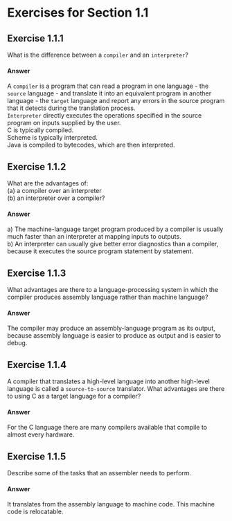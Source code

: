 Exercises for Section 1.1
=========================  

Exercise 1.1.1
--------------  
What is the difference between a `compiler` and an `interpreter`?  

#### Answer  

A `compiler` is a program that can read a program in one language - the `source` language - and translate it into an equivalent program in another language - the `target` language and report any errors in the source program that it detects during the translation process.  
`Interpreter` directly executes the operations specified in the source program on inputs supplied by the user.  
C is typically compiled.  
Scheme is typically interpreted.  
Java is compiled to bytecodes, which are then interpreted.  

Exercise 1.1.2  
--------------  
What are the advantages of:  
(a) a compiler over an interpreter  
(b) an interpreter over a compiler?  

#### Answer  
a) The machine-language target program produced by a compiler is usually much faster than an interpreter at mapping inputs to outputs.  
b) An interpreter can usually give better error diagnostics than a compiler, because it executes the source program statement by statement.  

Exercise 1.1.3  
--------------  
What advantages are there to a language-processing system in which the compiler produces assembly language rather than machine language?  

#### Answer  
The compiler may produce an assembly-language program as its output, because assembly language is easier to produce as output and is easier to debug.  

Exercise 1.1.4  
--------------  
A compiler that translates a high-level language into another high-level language is called a `source-to-source` translator. What advantages are there to using C as a target language for a compiler?  

#### Answer  
For the C language there are many compilers available that compile to almost every hardware.  

Exercise 1.1.5  
--------------  
Describe some of the tasks that an assembler needs to perform.  

#### Answer  
It translates from the assembly language to machine code. This machine code is relocatable.  